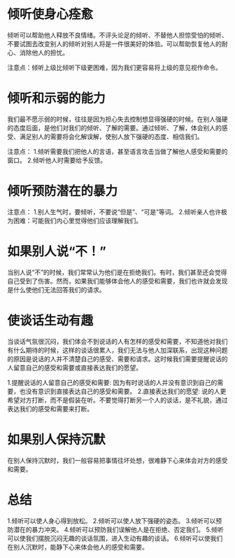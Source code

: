 # 倾听使身心痊愈
  倾听可以帮助他人释放不良情绪。不评头论足的倾听、不替他人担惊受怕的倾听、不要试图去改变别人的倾听对别人将是一件很美好的体验。可以帮助恢复他人的耐心、消除他人的担忧。
  
  注意点：倾听上级比倾听下级更困难，因为我们更容易将上级的意见视作命令。

# 倾听和示弱的能力
  我们最不愿示弱的时候，往往是因为担心失去控制想显得强硬的时候。在别人强硬的态度后面，是他们对我们的倾听、了解的需要。通过倾听、了解，体会别人的感受、满足别人的需要将会化解误解，使别人放下强硬的态度、相信我们。
  
  注意点：
  1.倾听需要我们把他人的言语，甚至语言攻击当做了解他人感受和需要的窗口。
  2.倾听他人时需要给予反馈。

# 倾听预防潜在的暴力
  注意点：
  1.别人生气时，要倾听，不要说“但是”、“可是”等词。
  2.倾听亲人也许极为困难：可能我们内心里觉得他们应该理解我们。

# 如果别人说“不！”
当别人说“不”的时候，我们常常认为他们是在拒绝我们。有时，我们甚至还会觉得自己受到了伤害。然而，如果我们能够体会他人的感受和需要，我们也许就会发现是什么使他们无法回答我们的请求。

# 使谈话生动有趣
当谈话气氛很沉闷，我们体会不到说话的人有怎样的感受和需要，不知道他对我们有什么期待的时候，这样的谈话很累人，我们无法与他人加深联系，出现这种问题的原因是说话的人并不清楚自己的感受、需要和请求。这时候我们需要提醒说话的人留意自己的感受和需要或直接表达我们的愿望。

1.提醒说话的人留意自己的感受和需要: 因为有时说话的人并没有意识到自己的需要，也没有意识到直接表达自己的感受和需要。
2.直接表达我们的愿望: 说的人更希望对方打断，而不是假装在听。不要觉得打断另一个人的谈话，是不礼貌，通过表达我们的感受和需要来打断。

# 如果别人保持沉默
在别人保持沉默时，我们一般容易把事情往坏处想，很难静下心来体会对方的感受和需要。

# 总结
1.倾听可以使人身心得到放松。
2.倾听可以使人放下强硬的姿态。
3.倾听可以预防潜在的暴力冲突。
4.倾听可以预防我们误解他人是在拒绝、否定我们。
5.倾听可以使我们摆脱沉闷无趣的谈话氛围，进入生动有趣的谈话。
6.倾听可以使我们在别人沉默时，能静下心来体会他人的感受和需要。